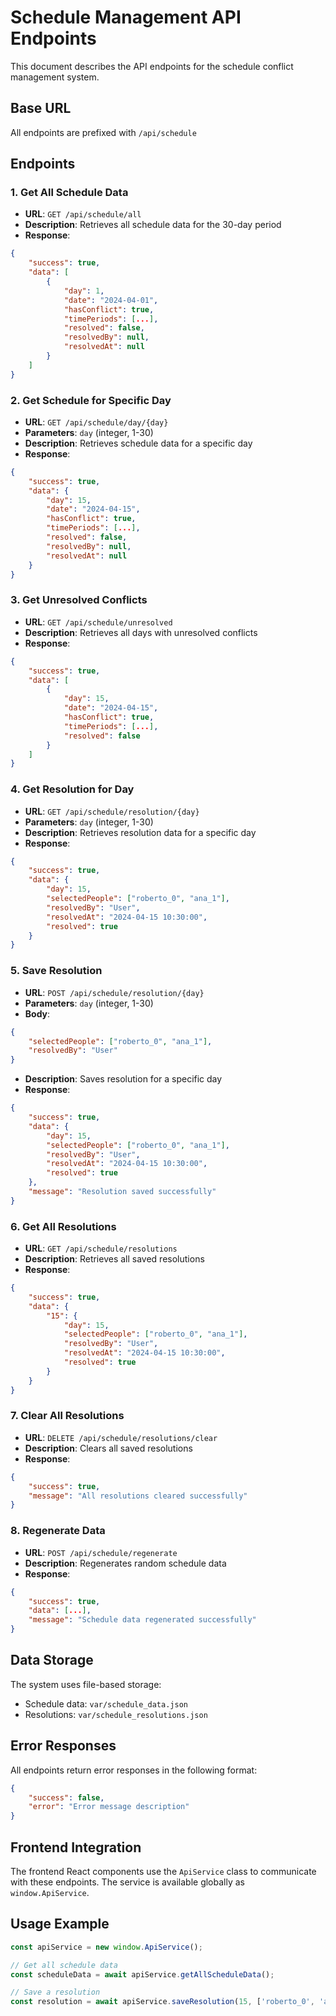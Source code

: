 # Schedule Management API Endpoints

This document describes the API endpoints for the schedule conflict management system.

## Base URL
All endpoints are prefixed with `/api/schedule`

## Endpoints

### 1. Get All Schedule Data
- **URL**: `GET /api/schedule/all`
- **Description**: Retrieves all schedule data for the 30-day period
- **Response**: 
```json
{
    "success": true,
    "data": [
        {
            "day": 1,
            "date": "2024-04-01",
            "hasConflict": true,
            "timePeriods": [...],
            "resolved": false,
            "resolvedBy": null,
            "resolvedAt": null
        }
    ]
}
```

### 2. Get Schedule for Specific Day
- **URL**: `GET /api/schedule/day/{day}`
- **Parameters**: `day` (integer, 1-30)
- **Description**: Retrieves schedule data for a specific day
- **Response**: 
```json
{
    "success": true,
    "data": {
        "day": 15,
        "date": "2024-04-15",
        "hasConflict": true,
        "timePeriods": [...],
        "resolved": false,
        "resolvedBy": null,
        "resolvedAt": null
    }
}
```

### 3. Get Unresolved Conflicts
- **URL**: `GET /api/schedule/unresolved`
- **Description**: Retrieves all days with unresolved conflicts
- **Response**: 
```json
{
    "success": true,
    "data": [
        {
            "day": 15,
            "date": "2024-04-15",
            "hasConflict": true,
            "timePeriods": [...],
            "resolved": false
        }
    ]
}
```

### 4. Get Resolution for Day
- **URL**: `GET /api/schedule/resolution/{day}`
- **Parameters**: `day` (integer, 1-30)
- **Description**: Retrieves resolution data for a specific day
- **Response**: 
```json
{
    "success": true,
    "data": {
        "day": 15,
        "selectedPeople": ["roberto_0", "ana_1"],
        "resolvedBy": "User",
        "resolvedAt": "2024-04-15 10:30:00",
        "resolved": true
    }
}
```

### 5. Save Resolution
- **URL**: `POST /api/schedule/resolution/{day}`
- **Parameters**: `day` (integer, 1-30)
- **Body**: 
```json
{
    "selectedPeople": ["roberto_0", "ana_1"],
    "resolvedBy": "User"
}
```
- **Description**: Saves resolution for a specific day
- **Response**: 
```json
{
    "success": true,
    "data": {
        "day": 15,
        "selectedPeople": ["roberto_0", "ana_1"],
        "resolvedBy": "User",
        "resolvedAt": "2024-04-15 10:30:00",
        "resolved": true
    },
    "message": "Resolution saved successfully"
}
```

### 6. Get All Resolutions
- **URL**: `GET /api/schedule/resolutions`
- **Description**: Retrieves all saved resolutions
- **Response**: 
```json
{
    "success": true,
    "data": {
        "15": {
            "day": 15,
            "selectedPeople": ["roberto_0", "ana_1"],
            "resolvedBy": "User",
            "resolvedAt": "2024-04-15 10:30:00",
            "resolved": true
        }
    }
}
```

### 7. Clear All Resolutions
- **URL**: `DELETE /api/schedule/resolutions/clear`
- **Description**: Clears all saved resolutions
- **Response**: 
```json
{
    "success": true,
    "message": "All resolutions cleared successfully"
}
```

### 8. Regenerate Data
- **URL**: `POST /api/schedule/regenerate`
- **Description**: Regenerates random schedule data
- **Response**: 
```json
{
    "success": true,
    "data": [...],
    "message": "Schedule data regenerated successfully"
}
```

## Data Storage

The system uses file-based storage:
- Schedule data: `var/schedule_data.json`
- Resolutions: `var/schedule_resolutions.json`

## Error Responses

All endpoints return error responses in the following format:
```json
{
    "success": false,
    "error": "Error message description"
}
```

## Frontend Integration

The frontend React components use the `ApiService` class to communicate with these endpoints. The service is available globally as `window.ApiService`.

## Usage Example

```javascript
const apiService = new window.ApiService();

// Get all schedule data
const scheduleData = await apiService.getAllScheduleData();

// Save a resolution
const resolution = await apiService.saveResolution(15, ['roberto_0', 'ana_1']);
``` 